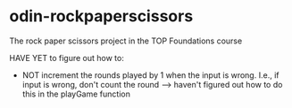 # odin-rockpaperscissors

The rock paper scissors project in the TOP Foundations course

HAVE YET to figure out how to:
- NOT increment the rounds played by 1 when the input is wrong. I.e., if input is wrong, don't count the round --> haven't figured out how to do this in the playGame function